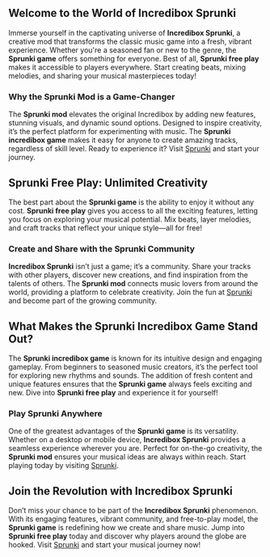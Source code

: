 <h2>Welcome to the World of Incredibox Sprunki</h2>
<p>Immerse yourself in the captivating universe of <strong>Incredibox Sprunki</strong>, a creative mod that transforms the classic music game into a fresh, vibrant experience. Whether you're a seasoned fan or new to the genre, the <strong>Sprunki game</strong> offers something for everyone. Best of all, <strong>Sprunki free play</strong> makes it accessible to players everywhere. Start creating beats, mixing melodies, and sharing your musical masterpieces today!</p>

<h3>Why the Sprunki Mod is a Game-Changer</h3>
<p>The <strong>Sprunki mod</strong> elevates the original Incredibox by adding new features, stunning visuals, and dynamic sound options. Designed to inspire creativity, it’s the perfect platform for experimenting with music. The <strong>Sprunki incredibox game</strong> makes it easy for anyone to create amazing tracks, regardless of skill level. Ready to experience it? Visit <a href="https://sprunkisprunk.github.io/">Sprunki</a> and start your journey.</p>

<h2>Sprunki Free Play: Unlimited Creativity</h2>
<p>The best part about the <strong>Sprunki game</strong> is the ability to enjoy it without any cost. <strong>Sprunki free play</strong> gives you access to all the exciting features, letting you focus on exploring your musical potential. Mix beats, layer melodies, and craft tracks that reflect your unique style—all for free!</p>

<h3>Create and Share with the Sprunki Community</h3>
<p><strong>Incredibox Sprunki</strong> isn’t just a game; it’s a community. Share your tracks with other players, discover new creations, and find inspiration from the talents of others. The <strong>Sprunki mod</strong> connects music lovers from around the world, providing a platform to celebrate creativity. Join the fun at <a href="https://sprunkisprunk.github.io/">Sprunki</a> and become part of the growing community.</p>

<h2>What Makes the Sprunki Incredibox Game Stand Out?</h2>
<p>The <strong>Sprunki incredibox game</strong> is known for its intuitive design and engaging gameplay. From beginners to seasoned music creators, it’s the perfect tool for exploring new rhythms and sounds. The addition of fresh content and unique features ensures that the <strong>Sprunki game</strong> always feels exciting and new. Dive into <strong>Sprunki free play</strong> and experience it for yourself!</p>

<h3>Play Sprunki Anywhere</h3>
<p>One of the greatest advantages of the <strong>Sprunki game</strong> is its versatility. Whether on a desktop or mobile device, <strong>Incredibox Sprunki</strong> provides a seamless experience wherever you are. Perfect for on-the-go creativity, the <strong>Sprunki mod</strong> ensures your musical ideas are always within reach. Start playing today by visiting <a href="https://sprunkisprunk.github.io/">Sprunki</a>.</p>

<h2>Join the Revolution with Incredibox Sprunki</h2>
<p>Don’t miss your chance to be part of the <strong>Incredibox Sprunki</strong> phenomenon. With its engaging features, vibrant community, and free-to-play model, the <strong>Sprunki game</strong> is redefining how we create and share music. Jump into <strong>Sprunki free play</strong> today and discover why players around the globe are hooked. Visit <a href="https://sprunkisprunk.github.io/">Sprunki</a> and start your musical journey now!</p>
